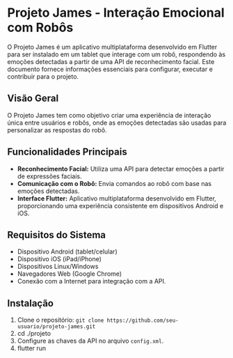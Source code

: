 # Projeto James - Interação Emocional com Robôs

O Projeto James é um aplicativo multiplataforma desenvolvido em Flutter para ser instalado em um tablet que interage com um robô, respondendo às emoções detectadas a partir de uma API de reconhecimento facial. Este documento fornece informações essenciais para configurar, executar e contribuir para o projeto.

## Visão Geral

O Projeto James tem como objetivo criar uma experiência de interação única entre usuários e robôs, onde as emoções detectadas são usadas para personalizar as respostas do robô.

## Funcionalidades Principais

- **Reconhecimento Facial:** Utiliza uma API para detectar emoções a partir de expressões faciais.
- **Comunicação com o Robô:** Envia comandos ao robô com base nas emoções detectadas.
- **Interface Flutter:** Aplicativo multiplataforma desenvolvido em Flutter, proporcionando uma experiência consistente em dispositivos Android e iOS.

## Requisitos do Sistema

- Dispositivo Android (tablet/celular) 
- Dispositivo iOS (iPad/iPhone) 
- Dispositivos Linux/Windows
- Navegadores Web (Google Chrome)
- Conexão com a Internet para integração com a API.

## Instalação

1. Clone o repositório: `git clone https://github.com/seu-usuario/projeto-james.git`
2. cd ./projeto
3. Configure as chaves da API no arquivo `config.xml`.
4. flutter run